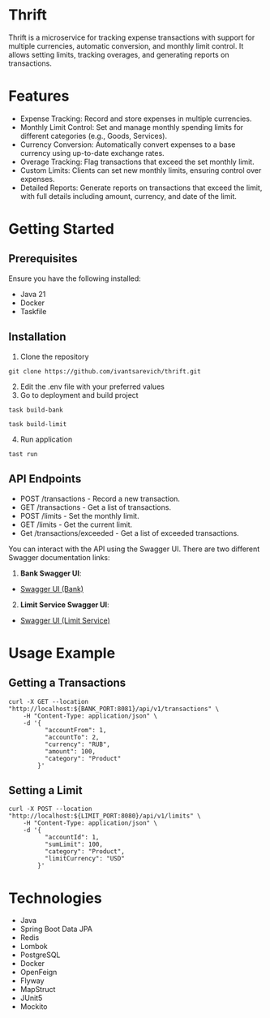 # Thrift

Thrift is a microservice for tracking expense transactions with support for multiple currencies, automatic conversion,
and monthly limit control. It allows setting limits, tracking overages, and generating reports on transactions.

# Features

- Expense Tracking: Record and store expenses in multiple currencies.
- Monthly Limit Control: Set and manage monthly spending limits for different categories (e.g., Goods, Services).
- Currency Conversion: Automatically convert expenses to a base currency using up-to-date exchange rates.
- Overage Tracking: Flag transactions that exceed the set monthly limit.
- Custom Limits: Clients can set new monthly limits, ensuring control over expenses.
- Detailed Reports: Generate reports on transactions that exceed the limit, with full details including amount,
  currency, and date of the limit.

# Getting Started

## Prerequisites

Ensure you have the following installed:

- Java 21
- Docker
- Taskfile

## Installation

1. Clone the repository

```shell
git clone https://github.com/ivantsarevich/thrift.git
```

2. Edit the .env file with your preferred values
3. Go to deployment and build project

```shell
task build-bank
```

```shell
task build-limit
```

4. Run application

```shell
tast run
```

## API Endpoints

- POST /transactions - Record a new transaction.
- GET /transactions - Get a list of transactions.
- POST /limits - Set the monthly limit.
- GET /limits - Get the current limit.
- Get /transactions/exceeded - Get a list of exceeded transactions.

You can interact with the API using the Swagger UI. There are two different Swagger documentation links:

1. **Bank Swagger UI**:

- [Swagger UI (Bank)](http://localhost:8081/swagger-ui/index.html)

2. **Limit Service Swagger UI**:

- [Swagger UI (Limit Service)](http://localhost:8080/swagger-ui/index.html)

# Usage Example

## Getting a Transactions

```shell
curl -X GET --location "http://localhost:${BANK_PORT:8081}/api/v1/transactions" \
    -H "Content-Type: application/json" \
    -d '{
          "accountFrom": 1,
          "accountTo": 2,
          "currency": "RUB",
          "amount": 100,
          "category": "Product"
        }'
```

## Setting a Limit

```shell
curl -X POST --location "http://localhost:${LIMIT_PORT:8080}/api/v1/limits" \
    -H "Content-Type: application/json" \
    -d '{
          "accountId": 1,
          "sumLimit": 100,
          "category": "Product",
          "limitCurrency": "USD"
        }'
```

# Technologies

- Java
- Spring Boot Data JPA
- Redis
- Lombok
- PostgreSQL
- Docker
- OpenFeign
- Flyway
- MapStruct
- JUnit5
- Mockito